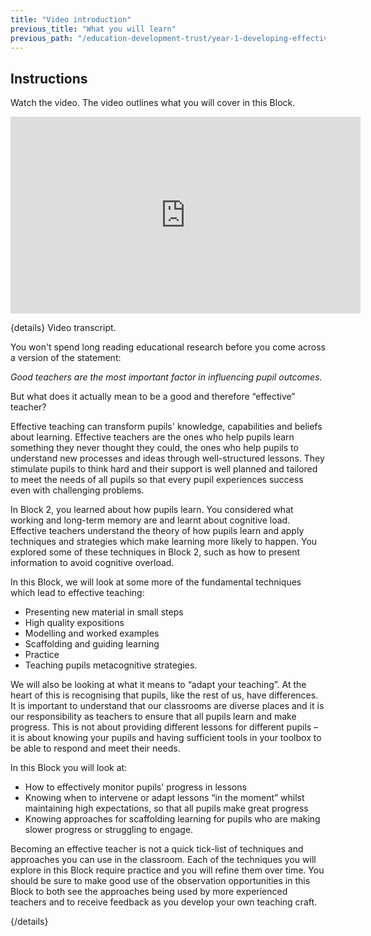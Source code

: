 ```yaml
---
title: "Video introduction"
previous_title: "What you will learn"
previous_path: "/education-development-trust/year-1-developing-effective-classroom-practice/intro-ect-what-you-will-learn"
---
```


## Instructions

Watch the video. The video outlines what you will cover in this Block.

<iframe width="560"
    height="315"
    src="https://www.youtube.com/embed/s9FejY2jn68"
    title="YouTube video player"
    frameborder="0"
    allow="accelerometer; autoplay; clipboard-write; encrypted-media; gyroscope; picture-in-picture; web-share" allowfullscreen></iframe>

{details}
Video transcript.

You won't spend long reading educational research before you come across a version of the statement:

_Good teachers are the most important factor in influencing pupil outcomes._

But what does it actually mean to be a good and therefore “effective” teacher?

Effective teaching can transform pupils' knowledge, capabilities and beliefs about learning. Effective teachers are the ones who help pupils learn something they never thought they could, the ones who help pupils to understand new processes and ideas through well-structured lessons. They stimulate pupils to think hard and their support is well planned and tailored to meet the needs of all pupils so that every pupil experiences success even with challenging problems.

In Block 2, you learned about how pupils learn. You considered what working and long-term memory are and learnt about cognitive load. Effective teachers understand the theory of how pupils learn and apply techniques and strategies which make learning more likely to happen. You explored some of these techniques in Block 2, such as how to present information to avoid cognitive overload.

In this Block, we will look at some more of the fundamental techniques which lead to effective teaching:

- Presenting new material in small steps
- High quality expositions
- Modelling and worked examples
- Scaffolding and guiding learning
- Practice
- Teaching pupils metacognitive strategies.
  
We will also be looking at what it means to “adapt your teaching”. At the heart of
this is recognising that pupils, like the rest of us, have differences. It is important
to understand that our classrooms are diverse places and it is our responsibility
as teachers to ensure that all pupils learn and make progress. This is not about
providing different lessons for different pupils – it is about knowing your pupils
and having sufficient tools in your toolbox to be able to respond and meet their
needs.

In this Block you will look at:

- How to effectively monitor pupils' progress in lessons
- Knowing when to intervene or adapt lessons “in the moment” whilst maintaining high expectations, so that all pupils make great progress
- Knowing approaches for scaffolding learning for pupils who are making slower progress or struggling to engage.

Becoming an effective teacher is not a quick tick-list of techniques and approaches
you can use in the classroom. Each of the techniques you will explore in this Block
require practice and you will refine them over time. You should be sure to make good
use of the observation opportunities in this Block to both see the approaches being
used by more experienced teachers and to receive feedback as you develop your own
teaching craft.

{/details}
